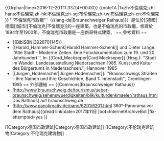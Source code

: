{{Orphan|time=2016-12-20T11:33:24+00:00}}
{{noteTA
|1=zh:不倫瑞克;zh-hans:不倫瑞克;zh-hk:不倫瑞克;zh-sg:布伦瑞克;zh-tw:布倫瑞克;zh-cn:不伦瑞克
}}
'''不倫瑞克市政廳'''（{{lang-de|Braunschweiger Rathaus}}）是位於[[德國|德國]]城市[[不倫瑞克|不倫瑞克]]的一座建築，也是不倫瑞克的市政廳，修建於1894年至1900年。不倫瑞克市政廳是一座新哥特式建築。
== 參考資料 ==
* {{BibISBN|3926701145}}
* [[Harold_Hammer-Schenk|Harold Hammer-Schenk]] und Dieter Lange: ''Alte Stadt – Moderne Zeiten. Eine Fotodokumentation zum 19. und 20. Jahrhundert.'', In: [[Cord_Meckseper|Cord Meckseper]] (Hrsg.): ''Stadt im Wandel. Landesausstellung Niedersachsen 1985. Kunst und Kultur des Bürgertums in Niedersachsen.'', Hannover 1985
* [[Jürgen_Hodemacher|Jürgen Hodemacher]]: ''Braunschweigs Straßen – ihre Namen und ihre Geschichten, Band 1: Innenstadt'', Cremlingen 1995
== 外部連結 ==
{{Commons|Braunschweiger Rathaus}}
* [http://www.braunschweig.de/tourismus/ueber-braunschweig/sehenswuerdigkeiten/blik/kulturdenkmaeler/rathaus.html Das Rathaus] auf braunschweig.de
* [http://www.panokreativ.de/pano/6201/6201.html 360°-Panorama vor dem Rathaus]{{dead link|date=2017年11月 |bot=InternetArchiveBot |fix-attempted=yes }}

[[Category:德国市政建筑|Category:德国市政建筑]]
[[Category:不伦瑞克建筑物|Category:不伦瑞克建筑物]]